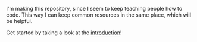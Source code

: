 I'm making this repository, since I seem to keep teaching people how to code. This way I can keep common resources in the same place, which will be helpful.

Get started by taking a look at the [introduction](./lessons/Introduction)!
